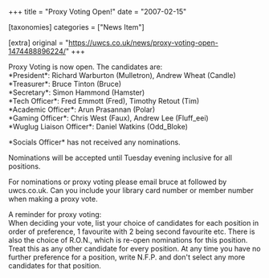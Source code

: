 +++
title = "Proxy Voting Open!"
date = "2007-02-15"

[taxonomies]
categories = ["News Item"]

[extra]
original = "https://uwcs.co.uk/news/proxy-voting-open-1474488896224/"
+++

Proxy Voting is now open. The candidates are:  
\*President\*: Richard Warburton (Mulletron), Andrew Wheat (Candle)  
\*Treasurer\*: Bruce Tinton (Bruce)  
\*Secretary\*: Simon Hammond (Hamster)  
\*Tech Officer\*: Fred Emmott (Fred), Timothy Retout (Tim)  
\*Academic Officer\*: Arun Prasannan (Polar)  
\*Gaming Officer\*: Chris West (Faux), Andrew Lee (Fluff\_eei)  
\*Wuglug Liaison Officer\*: Daniel Watkins (Odd\_Bloke)

\*Socials Officer\* has not received any nominations.

Nominations will be accepted until Tuesday evening inclusive for all positions.

For nominations or proxy voting please email bruce at followed by uwcs.co.uk. Can you include your library card number or member number when making a proxy vote.

A reminder for proxy voting:  
When deciding your vote, list your choice of candidates for each position in order of preference, 1 favourite with 2 being second favourite etc. There is also the choice of R.O.N., which is re-open nominations for this position. Treat this as any other candidate for every position. At any time you have no further preference for a position, write N.F.P. and don't select any more candidates for that position.

